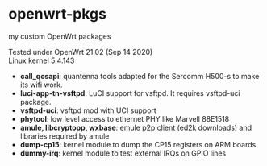 # openwrt-pkgs
my custom OpenWrt packages

Tested under OpenWrt 21.02 (Sep 14 2020)  
Linux kernel 5.4.143

* **call_qcsapi**: quantenna tools adapted for the Sercomm H500-s to make its wifi work.
* **luci-app-tn-vsftpd**: LuCI support for vsftpd. It requires vsftpd-uci package.
* **vsftpd-uci**: vsftpd mod with UCI support
* **phytool**: low level access to ethernet PHY like Marvell 88E1518
* **amule, libcryptopp, wxbase**: emule p2p client (ed2k downloads) and libraries required by amule
* **dump-cp15**: kernel module to dump the CP15 registers on ARM boards
* **dummy-irq**: kernel module to test external IRQs on GPIO lines
